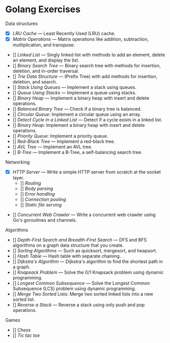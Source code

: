 # Golang Exercises

Data structures

- [x] *LRU Cache* — Least Recently Used (LRU) cache.
- [x] *Matrix Operations* — Matrix operations like addition, subtraction, multiplication, and transpose.
- [] *Linked List* —  Singly linked list with methods to add an element, delete an element, and display the list.
- [] *Binary Search Tree* — Binary search tree with methods for insertion, deletion, and in-order traversal.
- [] *Trie Data Structure* — (Prefix Tree) with add methods for insertion, deletion, and search.
- [] *Stack Using Queues* — Implement a stack using queues.
- [] *Queue Using Stacks* — Implement a queue using stacks.
- [] *Binary Heap* — Implement a binary heap with insert and delete operations.
- [] *Balanced Binary Tree* — Check if a binary tree is balanced.
- [] *Circular Queue:* Implement a circular queue using an array.
- [] *Detect Cycle in a Linked List* — Detect if a cycle exists in a linked list.
- [] *Binary Heap:* Implement a binary heap with insert and delete operations.
- [] *Priority Queue:* Implement a priority queue.
- [] *Red-Black Tree* — Implement a red-black tree.
- [] *AVL Tree* — Implement an AVL tree.
- [] *B-Tree* — Implement a B-Tree, a self-balancing search tree.


Networking

- [x] *HTTP Server* — Write a simple HTTP server from scratch at the socket layer.
  - [] *Routing*
  - [] *Body parsing*
  - [] *Error handling*
  - [] *Connection pooling*
  - [] *Static file serving*
- [] *Concurrent Web Crawler* — Write a concurrent web crawler using Go's goroutines and channels.

Algorithms

- [] *Depth-First Search and Breadth-First Search* — DFS and BFS algorithms on a graph data structure that you create.
- [] *Sorting Algorithms* — Such as quicksort, mergesort, and heapsort.
- [] *Hash Table* — Hash table with separate chaining.
- [] *Dijkstra's Algorithm* — Dijkstra's algorithm to find the shortest path in a graph.
- [] *Knapsack Problem* — Solve the 0/1 Knapsack problem using dynamic programming.
- [] *Longest Common Subsequence* — Solve the Longest Common Subsequence (LCS) problem using dynamic programming.
- [] *Merge Two Sorted* Lists: Merge two sorted linked lists into a new sorted list.
- [] *Reverse a Stack* — Reverse a stack using only push and pop operations.

Games

- [] *Chess*
- [] *Tic tac toe*
